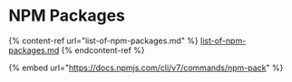 # NPM Packages

{% content-ref url="list-of-npm-packages.md" %}
[list-of-npm-packages.md](list-of-npm-packages.md)
{% endcontent-ref %}

{% embed url="https://docs.npmjs.com/cli/v7/commands/npm-pack" %}
